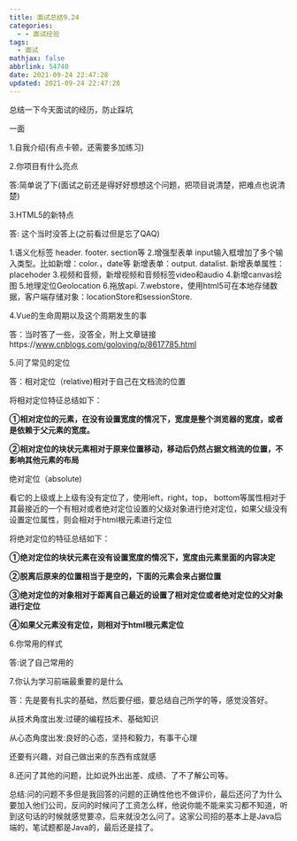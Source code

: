 ```yaml
---
title: 面试总结9.24
categories:
  - - 面试经验
tags:
  - 面试
mathjax: false
abbrlink: 54740
date: 2021-09-24 22:47:28
updated: 2021-09-24 22:47:28
---
```


总结一下今天面试的经历，防止踩坑

<!-- more -->

一面

1.自我介绍(有点卡顿，还需要多加练习)

2.你项目有什么亮点

答:简单说了下(面试之前还是得好好想想这个问题，把项目说清楚，把难点也说清楚)

3.HTML5的新特点

答: 这个当时没答上(之前看过但是忘了QAQ)

1.语义化标签 header. footer. section等
2.增强型表单
input输入框增加了多个输入类型。比如新增：color.，date等
新增表单：output. datalist.
新增表单属性：placehoder
3.视频和音频，新增视频和音频标签video和audio
4.新增canvas绘图
5.地理定位Geolocation
6.拖放api.
7.webstore，使用html5可在本地存储数据，客户端存储对象：locationStore和sessionStore.

4.Vue的生命周期以及这个周期发生的事

答：当时答了一些，没答全，附上文章链接https://www.cnblogs.com/goloving/p/8617785.html

5.问了常见的定位

答：相对定位（relative)相对于自己在文档流的位置

将相对定位特征总结如下：

**①相对定位的元素，在没有设置宽度的情况下，宽度是整个浏览器的宽度，或者是依赖于父元素的宽度。**

**②相对定位的块状元素相对于原来位置移动，移动后仍然占据文档流的位置，不影响其他元素的布局**

 绝对定位（absolute)

看它的上级或上上级有没有定位了，使用left，right，top， bottom等属性相对于其最接近的一个有相对或者绝对定位设置的父级对象进行绝对定位，如果父级没有设置定位属性，则会相对于html根元素进行定位

将绝对定位的特征总结如下：

**①绝对定位的块状元素在没有设置宽度的情况下，宽度由元素里面的内容决定**

**②脱离后原来的位置相当于是空的，下面的元素会来占据位置**

**③绝对定位的对象相对于距离自己最近的设置了相对定位或者绝对定位的父对象进行定位**

**④如果父元素没有定位，则相对于html根元素定位**

6.你常用的样式

答:说了自己常用的

7.你认为学习前端最重要的是什么

答：先是要有扎实的基础，然后要仔细，要总结自己所学的等，感觉没答好。

从技术角度出发:过硬的编程技术、基础知识

从心态角度出发:良好的心态，坚持和毅力，有事干心理

还要有兴趣，对自己做出来的东西有成就感

8.还问了其他的问题，比如说外出出差、成绩、了不了解公司等。

 总结:问的问题不多但是我回答的问题的正确性他也不做评价，最后还问了为什么要加入他们公司，反问的时候问了工资怎么样，他说你能不能来实习都不知道，听到这句话的时候就感觉要凉，后来就没怎么问了。这家公司招的基本上是Java后端的，笔试题都是Java的，最后还是挂了。

